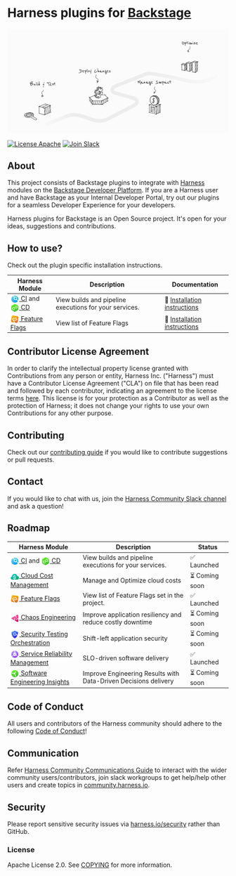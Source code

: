 # Harness plugins for [Backstage](https://backstage.io)

![Harness gif](./docs/assets/hero-animation_desktop.gif)

<!-- Add when Repository is Open Source. -->
<!-- ![GitHub](https://img.shields.io/github/license/harness/backstage-plugins?label=License&logo=Apache) -->

[![License Apache](https://img.shields.io/badge/License-Apache%202.0-blue)](https://github.com/harness/backstage-plugins/blob/main/LICENSE.md)
[![Join Slack](https://img.shields.io/badge/Join-Slack-green)](https://join.slack.com/t/harnesscommunity/shared_invite/zt-1k5lupmly-No89okNhRnhBSWQa1o69_Q)

## About

This project consists of Backstage plugins to integrate with [Harness](https://harness.io) modules on the [Backstage Developer Platform](https://backstage.io). If you are a Harness user and have Backstage as your Internal Developer Portal, try out our plugins for a seamless Developer Experience for your developers.

Harness plugins for Backstage is an Open Source project. It's open for your ideas, suggestions and contributions.

## How to use?

Check out the plugin specific installation instructions.

| Harness Module                                                                                                                                                                                                                                                                                         | Description                                            | Documentation                                            |
| ------------------------------------------------------------------------------------------------------------------------------------------------------------------------------------------------------------------------------------------------------------------------------------------------------ | ------------------------------------------------------ | -------------------------------------------------------- |
| [<img align="center" src="./docs/assets/CI%20logo.png" alt="Harness CI logo" width="20" /> CI](https://harness.io/products/continuous-integration) and [<img align="center" src="./docs/assets/CD%20logo.png" alt="Harness CD logo" width="20" /> CD](https://harness.io/products/continuous-delivery) | View builds and pipeline executions for your services. | 📘 [Installation instructions](./plugins/harness-ci-cd/) |
| [<img align="center" src="./docs/assets/Feature%20Flags%20logo.png" alt="Feature flags logo" width="20" /> Feature Flags](https://harness.io/products/feature-flags) | View list of Feature Flags | 📘 [Installation instructions](./plugins/harness-feature-flags/) |

## Contributor License Agreement

In order to clarify the intellectual property license granted with Contributions from any person or entity, Harness Inc. ("Harness") must have a Contributor License Agreement ("CLA") on file that has been read and followed by each contributor, indicating an agreement to the license terms [here](Contributor_License_Agreement.md). This license is for your protection as a Contributor as well as the protection of Harness; it does not change your rights to use your own Contributions for any other purpose.

## Contributing

<!-- Checkout contributing guide -->

Check out our [contributing guide](./docs/Contributing.md) if you would like to contribute suggestions or pull requests.

## Contact

If you would like to chat with us, join the [Harness Community Slack channel](https://join.slack.com/t/harnesscommunity/shared_invite/zt-1k5lupmly-No89okNhRnhBSWQa1o69_Q) and ask a question!

## Roadmap

| Harness Module                                                                                                                                                                                                                                                                                         | Description                                               | Status         |
| ------------------------------------------------------------------------------------------------------------------------------------------------------------------------------------------------------------------------------------------------------------------------------------------------------ | --------------------------------------------------------- | -------------- |
| [<img align="center" src="./docs/assets/CI%20logo.png" alt="Harness CI logo" width="20" /> CI](https://harness.io/products/continuous-integration) and [<img align="center" src="./docs/assets/CD%20logo.png" alt="Harness CD logo" width="20" /> CD](https://harness.io/products/continuous-delivery) | View builds and pipeline executions for your services.    | ✅ Launched    |
| [<img align="center" src="./docs/assets/Cloud%20Cost%20logo.png" alt="Cloud cost management logo" width="20" /> Cloud Cost Management](https://harness.io/products/cloud-cost)                                                                                                                         | Manage and Optimize cloud costs                           | ⏳ Coming soon |
| [<img align="center" src="./docs/assets/Feature%20Flags%20logo.png" alt="Feature flags logo" width="20" /> Feature Flags](https://harness.io/products/feature-flags)                                                                                                                                   | View list of Feature Flags set in the project.                                       | ✅ Launched |
| [<img align="center" src="./docs/assets/Chaos%20logo.png" alt="Chaos engineering logo" width="20" /> Chaos Engineering](https://harness.io/products/chaos-engineering)                                                                                                                                 | Improve application resiliency and reduce costly downtime | ⏳ Coming soon |
| [<img align="center" src="./docs/assets/STO%20logo.png" alt="STO logo" width="20" /> Security Testing Orchestration](https://harness.io/products/security-testing-orchestration)                                                                                                                       | Shift-left application security                           | ⏳ Coming soon |
| [<img align="center" src="./docs/assets/SRM%20logo.png" alt="SRM logo" width="20" /> Service Reliability Management](https://harness.io/products/service-reliability-management)                                                                                                                       | SLO-driven software delivery                              | ✅ Launched |
| [<img align="center" src="./docs/assets/SEI%20logo.png" alt="SEI logo" width="20" /> Software Engineering Insights](https://www.harness.io/products/software-engineering-insights)                                                                                                                       | Improve Engineering Results with Data-Driven Decisions delivery                              | ⏳ Coming soon |


## Code of Conduct

All users and contributors of the Harness community should adhere to the following [Code of Conduct](https://github.com/harness/community/blob/main/CODE_OF_CONDUCT.md)!

## Communication

Refer [Harness Community Communications Guide](https://github.com/harness-community/overview/blob/main/community_communication_guide.rst) to interact with the wider community users/contributors, join slack workgroups to get help/help other users and create topics in [community.harness.io](https://community.harness.io/).

## Security

Please report sensitive security issues via [harness.io/security](https://harness.io/security) rather than GitHub.

### License

Apache License 2.0. See [COPYING](LICENSE.md) for more information.
